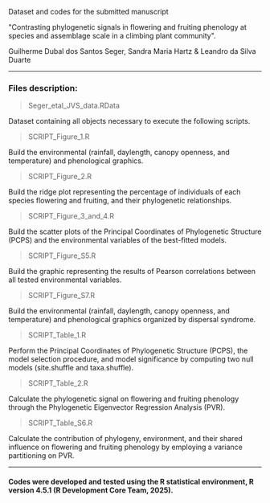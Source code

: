 Dataset and codes for the submitted manuscript

"Contrasting phylogenetic signals in flowering and fruiting phenology at species and assemblage scale in a climbing plant community".

Guilherme Dubal dos Santos Seger, Sandra Maria Hartz & Leandro da Silva Duarte
***

### Files description:

> Seger_etal_JVS_data.RData
 
Dataset containing all objects necessary to execute the following scripts.

> SCRIPT_Figure_1.R

Build the environmental (rainfall, daylength, canopy openness, and temperature) and phenological graphics.

> SCRIPT_Figure_2.R
 
Build the ridge plot representing the percentage of individuals of each species flowering and fruiting, and their phylogenetic relationships.

> SCRIPT_Figure_3_and_4.R
 
Build the scatter plots of the Principal Coordinates of Phylogenetic Structure (PCPS) and the environmental variables of the best-fitted models.

> SCRIPT_Figure_S5.R
 
Build the graphic representing the results of Pearson correlations between all tested environmental variables.

> SCRIPT_Figure_S7.R
 
Build the environmental (rainfall, daylength, canopy openness, and temperature) and phenological graphics organized by dispersal syndrome.

> SCRIPT_Table_1.R
 
Perform the Principal Coordinates of Phylogenetic Structure (PCPS), the model selection procedure, and model significance by computing two null models (site.shuffle and taxa.shuffle).

> SCRIPT_Table_2.R
 
Calculate the phylogenetic signal on flowering and fruiting phenology through the Phylogenetic Eigenvector Regression Analysis (PVR).

> SCRIPT_Table_S6.R

Calculate the contribution of phylogeny, environment, and their shared influence on flowering and fruiting phenology by employing a variance partitioning on PVR.

***
#### Codes were developed and tested using the R statistical environment, R version 4.5.1 (R Development Core Team, 2025).
